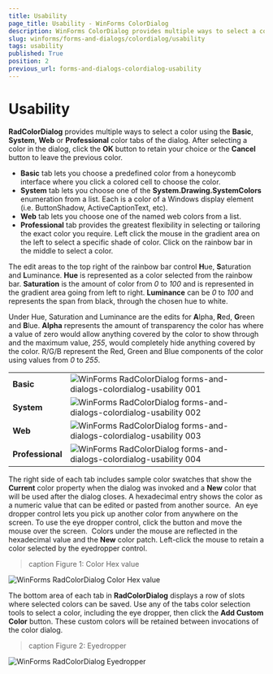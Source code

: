```yaml
---
title: Usability
page_title: Usability - WinForms ColorDialog
description: WinForms ColorDialog provides multiple ways to select a color using the Basic, System, Web or Professional color tabs of the dialog. 
slug: winforms/forms-and-dialogs/colordialog/usability
tags: usability
published: True
position: 2
previous_url: forms-and-dialogs-colordialog-usability
---
```


# Usability

__RadColorDialog__ provides multiple ways to select a color using the __Basic__, __System__, __Web__ or __Professional__ color tabs of the dialog. After selecting a color in the dialog, click the __OK__ button to retain your choice or the __Cancel__ button to leave the previous color.

* __Basic__ tab lets you choose a predefined color from a honeycomb interface where you click a colored cell to choose the color. 
* __System__ tab lets you choose one of the __System.Drawing.SystemColors__ enumeration from a list. Each is a color of a Windows display element (i.e. ButtonShadow, ActiveCaptionText, etc). 
* __Web__ tab lets you choose one of the named web colors from a list. 
* __Professional__ tab provides the greatest flexibility in selecting or tailoring the exact color you require. Left click the mouse in the gradient area on the left to select a specific shade of color. Click on the rainbow bar in the middle to select a color. 

The edit areas to the top right of the rainbow bar control <b>H</b>ue, <b>S</b>aturation and <b>L</b>uminance. __Hue__ is represented as a color selected from the rainbow bar. __Saturation__ is the amount of color from *0* to *100* and is represented in the gradient area going from left to right. __Luminance__ can be *0* to *100* and represents the span from black, through the chosen hue to white. 

Under Hue, Saturation and Luminance are the edits for <b>A</b>lpha, <b>R</b>ed, <b>G</b>reen and <b>B</b>lue. __Alpha__ represents the amount of transparency the color has where a value of zero would allow anything covered by the color to show through and the maximum value, *255*, would completely hide anything covered by the color. R/G/B represent the Red, Green and Blue components of the color using values from *0* to *255*.
 
|||
|----|----|
|__Basic__|![WinForms RadColorDialog forms-and-dialogs-colordialog-usability 001](images/forms-and-dialogs-colordialog-usability001.png)|
|__System__|![WinForms RadColorDialog forms-and-dialogs-colordialog-usability 002](images/forms-and-dialogs-colordialog-usability002.png)|
|__Web__|![WinForms RadColorDialog forms-and-dialogs-colordialog-usability 003](images/forms-and-dialogs-colordialog-usability003.png)|
|__Professional__|![WinForms RadColorDialog forms-and-dialogs-colordialog-usability 004](images/forms-and-dialogs-colordialog-usability004.png)|

The right side of each tab includes sample color swatches that show the __Current__ color property when the dialog was invoked and a __New__ color that will be used after the dialog closes. A hexadecimal entry shows the color as a numeric value that can be edited or pasted from another source.  An eye dropper control lets you pick up another color from anywhere on the screen. To use the eye dropper control, click the button and move the mouse over the screen.  Colors under the mouse are reflected in the hexadecimal value and the __New__ color patch. Left-click the mouse to retain a color selected by the eyedropper control.

>caption Figure 1: Color Hex value

![WinForms RadColorDialog Color Hex value](images/forms-and-dialogs-colordialog-usability005.png)

The bottom area of each tab in __RadColorDialog__ displays a row of slots where selected colors can be saved. Use any of the tabs color selection tools to select a color, including the eye dropper, then click the __Add Custom Color__ button. These custom colors will be retained between invocations of the color dialog.

>caption Figure 2: Eyedropper

![WinForms RadColorDialog Eyedropper](images/forms-and-dialogs-colordialog-usability006.png)
